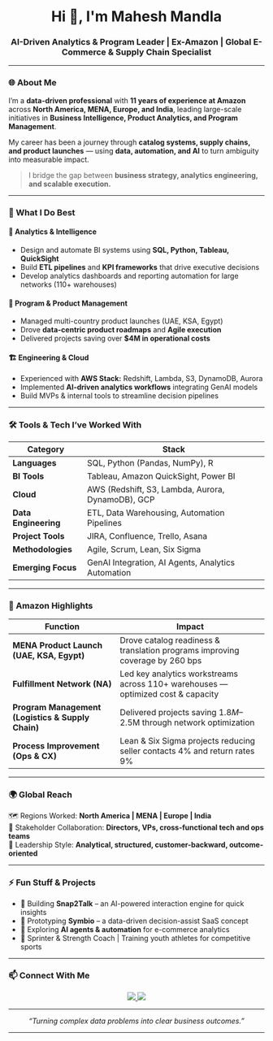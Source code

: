 <!-- Mahesh Mandla | GitHub Profile README -->
<h1 align="center">Hi 👋, I'm Mahesh Mandla</h1>
<h3 align="center">AI-Driven Analytics & Program Leader | Ex-Amazon | Global E-Commerce & Supply Chain Specialist</h3>

---

### 🌐 About Me

I’m a **data-driven professional** with **11 years of experience at Amazon** across **North America, MENA, Europe, and India**, leading large-scale initiatives in **Business Intelligence, Product Analytics, and Program Management**.  

My career has been a journey through **catalog systems, supply chains, and product launches** — using **data, automation, and AI** to turn ambiguity into measurable impact.

> I bridge the gap between **business strategy, analytics engineering, and scalable execution.**

---

### 🧠 What I Do Best

#### 🧩 Analytics & Intelligence
- Design and automate BI systems using **SQL, Python, Tableau, QuickSight**
- Build **ETL pipelines** and **KPI frameworks** that drive executive decisions
- Develop analytics dashboards and reporting automation for large networks (110+ warehouses)

#### 🚀 Program & Product Management
- Managed multi-country product launches (UAE, KSA, Egypt)
- Drove **data-centric product roadmaps** and **Agile execution**
- Delivered projects saving over **$4M in operational costs**

#### 🏗️ Engineering & Cloud
- Experienced with **AWS Stack:** Redshift, Lambda, S3, DynamoDB, Aurora  
- Implemented **AI-driven analytics workflows** integrating GenAI models  
- Build MVPs & internal tools to streamline decision pipelines

---

### 🛠️ Tools & Tech I’ve Worked With

| Category | Stack |
|-----------|-------|
| **Languages** | SQL, Python (Pandas, NumPy), R |
| **BI Tools** | Tableau, Amazon QuickSight, Power BI |
| **Cloud** | AWS (Redshift, S3, Lambda, Aurora, DynamoDB), GCP |
| **Data Engineering** | ETL, Data Warehousing, Automation Pipelines |
| **Project Tools** | JIRA, Confluence, Trello, Asana |
| **Methodologies** | Agile, Scrum, Lean, Six Sigma |
| **Emerging Focus** | GenAI Integration, AI Agents, Analytics Automation |

---

### 🏢 Amazon Highlights

| Function | Impact |
|-----------|---------|
| **MENA Product Launch (UAE, KSA, Egypt)** | Drove catalog readiness & translation programs improving coverage by 260 bps |
| **Fulfillment Network (NA)** | Led key analytics workstreams across 110+ warehouses — optimized cost & capacity |
| **Program Management (Logistics & Supply Chain)** | Delivered projects saving $1.8M–$2.5M through network optimization |
| **Process Improvement (Ops & CX)** | Lean & Six Sigma projects reducing seller contacts 4% and return rates 9% |

---

### 🌍 Global Reach

🗺️ Regions Worked: **North America | MENA | Europe | India**  
🤝 Stakeholder Collaboration: **Directors, VPs, cross-functional tech and ops teams**  
🧭 Leadership Style: **Analytical, structured, customer-backward, outcome-oriented**

---

### ⚡ Fun Stuff & Projects

- 🧠 Building **Snap2Talk** – an AI-powered interaction engine for quick insights  
- 🤖 Prototyping **Symbio** – a data-driven decision-assist SaaS concept  
- 💬 Exploring **AI agents & automation** for e-commerce analytics  
- 🏃 Sprinter & Strength Coach | Training youth athletes for competitive sports  

---

### 📫 Connect With Me

<p align="center">
  <a href="https://www.linkedin.com/in/maheshmandla9/" target="_blank">
    <img src="https://img.shields.io/badge/LinkedIn-blue?style=for-the-badge&logo=linkedin&logoColor=white" />
  </a>
  <a href="mailto:maheshmandla@gmail.com">
    <img src="https://img.shields.io/badge/Email-D14836?style=for-the-badge&logo=gmail&logoColor=white" />
  </a>
</p>

---

<p align="center">
  <i>“Turning complex data problems into clear business outcomes.”</i>
</p>

---

